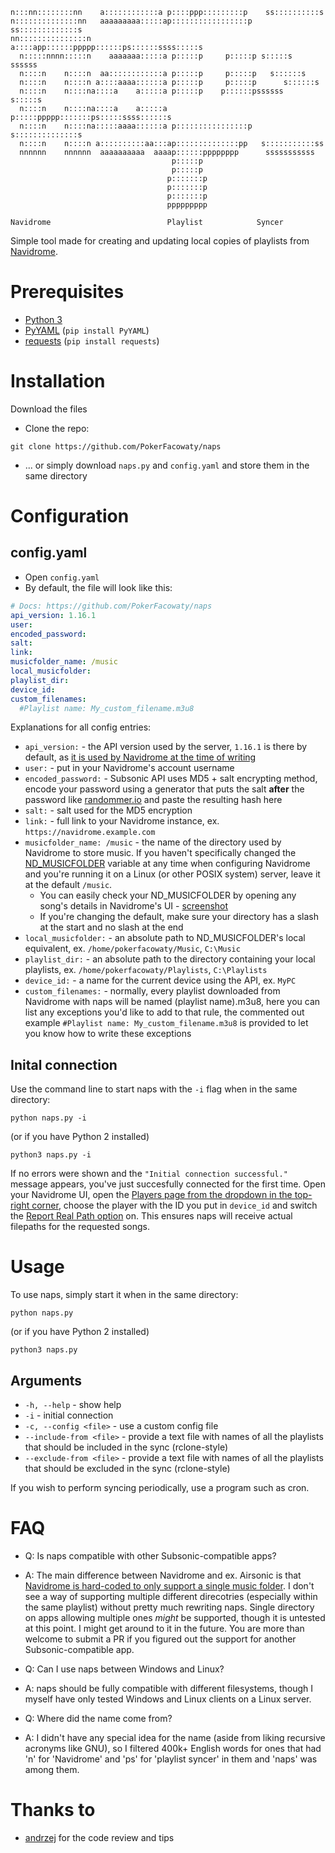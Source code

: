 ```nnnn  nnnnnnnn      aaaaaaaaaaaaa  ppppp   ppppppppp       ssssssssss   
n:::nn::::::::nn    a::::::::::::a p::::ppp:::::::::p    ss::::::::::s  
n::::::::::::::nn   aaaaaaaaa:::::ap:::::::::::::::::p ss:::::::::::::s 
nn:::::::::::::::n           a::::app::::::ppppp::::::ps::::::ssss:::::s
  n:::::nnnn:::::n    aaaaaaa:::::a p:::::p     p:::::p s:::::s  ssssss 
  n::::n    n::::n  aa::::::::::::a p:::::p     p:::::p   s::::::s      
  n::::n    n::::n a::::aaaa::::::a p:::::p     p:::::p      s::::::s   
  n::::n    n::::na::::a    a:::::a p:::::p    p::::::pssssss   s:::::s 
  n::::n    n::::na::::a    a:::::a p:::::ppppp:::::::ps:::::ssss::::::s
  n::::n    n::::na:::::aaaa::::::a p::::::::::::::::p s::::::::::::::s 
  n::::n    n::::n a::::::::::aa:::ap::::::::::::::pp   s:::::::::::ss  
  nnnnnn    nnnnnn  aaaaaaaaaa  aaaap::::::pppppppp      sssssssssss    
                                    p:::::p                             
                                    p:::::p                             
                                   p:::::::p                            
                                   p:::::::p                            
                                   p:::::::p                            
                                   ppppppppp    

Navidrome                          Playlist            Syncer
```
Simple tool made for creating and updating local copies of playlists from [Navidrome](https://www.navidrome.org/).
# Prerequisites
- [Python 3](https://www.python.org/downloads/)
- [PyYAML](https://pyyaml.org/) (`pip install PyYAML`)
- [requests](https://requests.readthedocs.io/en/latest/) (`pip install requests`)

# Installation

Download the files
- Clone the repo:
```
git clone https://github.com/PokerFacowaty/naps
```
- ... or simply download `naps.py` and `config.yaml` and store them in the same directory

# Configuration
## config.yaml
- Open `config.yaml`
- By default, the file will look like this:
```yaml
# Docs: https://github.com/PokerFacowaty/naps
api_version: 1.16.1
user:
encoded_password:
salt:
link:
musicfolder_name: /music
local_musicfolder:
playlist_dir:
device_id:
custom_filenames:
  #Playlist name: My_custom_filename.m3u8
```
Explanations for all config entries:
- `api_version:` - the API version used by the server, `1.16.1` is there by default, as [it is used by Navidrome at the time of writing](https://www.navidrome.org/docs/developers/subsonic-api/)
- `user:` - put in your Navidrome's account username
- `encoded_password:` - Subsonic API uses MD5 + salt encrypting method, encode your password using a generator that puts the salt **after** the password like [randommer.io](https://randommer.io/Hash/MD5) and paste the resulting hash here
- `salt:` - salt used for the MD5 encryption
- `link:` - full link to your Navidrome instance, ex. `https://navidrome.example.com`
- `musicfolder_name: /music` - the name of the directory used by Navidrome to store music. If you haven't specifically changed the [ND_MUSICFOLDER](https://www.navidrome.org/docs/usage/configuration-options/) variable at any time when configuring Navidrome and you're running it on a Linux (or other POSIX system) server, leave it at the default `/music`.
  - You can easily check your ND_MUSICFOLDER by opening any song's details in Navidrome's UI - [screenshot](https://i.imgur.com/TXFVuJf.png)
  - If you're changing the default, make sure your directory has a slash at the start and no slash at the end
- `local_musicfolder:` - an absolute path to ND_MUSICFOLDER's local equivalent, ex. `/home/pokerfacowaty/Music`, `C:\Music`
- `playlist_dir:` - an absolute path to the directory containing your local playlists, ex. `/home/pokerfacowaty/Playlists`, `C:\Playlists`
- `device_id:` - a name for the current device using the API, ex. `MyPC`
- `custom_filenames:` - normally, every playlist downloaded from Navidrome with naps will be named (playlist name).m3u8, here you can list any exceptions you'd like to add to that rule, the commented out example `#Playlist name: My_custom_filename.m3u8` is provided to let you know how to write these exceptions

## Inital connection
Use the command line to start naps with the `-i` flag when in the same directory:
```
python naps.py -i
```
(or if you have Python 2 installed)
```
python3 naps.py -i
```

If no errors were shown and the `"Initial connection successful."` message appears, you've just succesfully connected for the first time. Open your Navidrome UI, open the [Players page from the dropdown in the top-right corner](https://i.imgur.com/ETP0Y1L.png), choose the player with the ID you put in `device_id` and switch the [Report Real Path option](https://i.imgur.com/p7bDy2J.png) on. This ensures naps will receive actual filepaths for the requested songs.

# Usage
To use naps, simply start it when in the same directory:

```
python naps.py
```
(or if you have Python 2 installed)
```
python3 naps.py
```

## Arguments
- `-h, --help` - show help
- `-i` - initial connection
- `-c, --config <file>` - use a custom config file
- `--include-from <file>` - provide a text file with names of all the playlists that should be included in the sync (rclone-style)
- `--exclude-from <file>` - provide a text file with names of all the playlists that should be excluded in the sync (rclone-style)

If you wish to perform syncing periodically, use a program such as cron.

# FAQ
- Q: Is naps compatible with other Subsonic-compatible apps?
- A: The main difference between Navidrome and ex. Airsonic is that [Navidrome is hard-coded to only support a single music folder](https://www.navidrome.org/docs/developers/subsonic-api/). I don't see a way of supporting multiple different direcotries (especially within the same playlist) without pretty much rewriting naps. Single directory on apps allowing multiple ones *might* be supported, though it is untested at this point. I might get around to it in the future. You are more than welcome to submit a PR if you figured out the support for another Subsonic-compatible app.

- Q: Can I use naps between Windows and Linux?
- A: naps should be fully compatible with different filesystems, though I myself have only tested Windows and Linux clients on a Linux server.

- Q: Where did the name come from?
- A: I didn't have any special idea for the name (aside from liking recursive acronyms like GNU), so I filtered 400k+ English words for ones that had 'n' for 'Navidrome' and 'ps' for 'playlist syncer' in them and 'naps' was among them.

# Thanks to
- [andrzej](https://blog.andr.host/) for the code review and tips